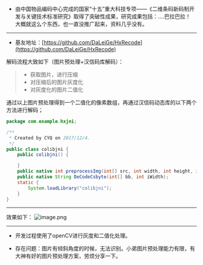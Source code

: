* 由中国物品编码中心完成的国家“十五”重大科技专项——《二维条码新码制开发与关键技术标准研究》取得了突破性成果，研究成果包括：....巴拉巴拉！
大概就这么个东西，也一直没推广起来，资料几乎没有。
--------------------
* 基友地址：[https://github.com/DaLeiGe/HxRecode](https://github.com/DaLeiGe/HxRecode)

解码流程大致如下（图片预处理+汉信码库解码）：
> * 获取图片，进行压缩
> * 对压缩后的图片灰度化
> * 对灰度化的图片二值化

通过以上图片预处理得到一个二值化的像素数组，再通过汉信码动态库的以下两个方法进行解码；
```java
package com.example.hxjni;

/**
 * Created by CYQ on 2017/12/4.
 */
public class colibjni {
    public colibjni() {

    }
    public native int preprocessImg(int[] src, int width, int height, int[] vecNetMap);
    public native String DeCodeCsbyte(int[] bb, int iWidth);
    static {
        System.loadLibrary("colibjni");
    }
}
```
-------

效果如下：
![image.png](http://upload-images.jianshu.io/upload_images/7312294-fd698572dd76dcae.png?imageMogr2/auto-orient/strip%7CimageView2/2/w/1240)

--------------------
* 开发过程使用了openCV进行灰度和二值化处理。

* 存在问题：图片有倾斜角度的时候，无法识别。小弟图片预处理能力有限，有大神有好的图片预处理方案，劳烦分享一下。
